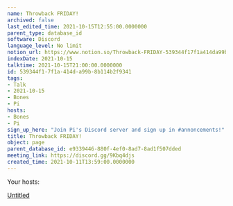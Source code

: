 ```yaml
---
name: Throwback FRIDAY!
archived: false
last_edited_time: 2021-10-15T12:55:00.0000000
parent_type: database_id
software: Discord
language_level: No limit
notion_url: https://www.notion.so/Throwback-FRIDAY-539344f17f1a414da99b8b114b2f9341
indexDate: 2021-10-15
talktime: 2021-10-15T21:00:00.0000000
id: 539344f1-7f1a-414d-a99b-8b114b2f9341
tags:
- Talk
- 2021-10-15
- Bones
- Pi
hosts:
- Bones
- Pi
sign_up_here: "Join Pi's Discord server and sign up in #annoncements!"
title: Throwback FRIDAY!
object: page
parent_database_id: e9339446-880f-4ef0-8ad7-8ad1f507dded
meeting_link: https://discord.gg/9Kbq4djs
created_time: 2021-10-11T13:59:00.0000000
---
```




Your hosts:

[Untitled](https://www.notion.so/482e61b02b9c4456b2b4fe86bb7544c6)   





